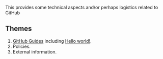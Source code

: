 This provides some technical aspects and/or perhaps logistics related to GitHub

## Themes

1. [GitHub Guides](https://guides.github.com/) including [Hello world!](https://guides.github.com/activities/hello-world/).
2. Policies.
3. External information.
